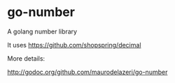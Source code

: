 # go-number
A golang number library

It uses https://github.com/shopspring/decimal

More details:

http://godoc.org/github.com/maurodelazeri/go-number
